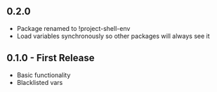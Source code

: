## 0.2.0
* Package renamed to !project-shell-env
* Load variables synchronously so other packages will always see it

## 0.1.0 - First Release
* Basic functionality
* Blacklisted vars